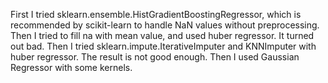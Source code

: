 First I tried sklearn.ensemble.HistGradientBoostingRegressor, which is recommended by scikit-learn to handle NaN values without preprocessing. 
Then I tried to fill na with mean value, and used huber regressor. It turned out bad.
Then I tried sklearn.impute.IterativeImputer and KNNImputer with huber regressor. The result is not good enough.
Then I used Gaussian Regressor with some kernels.
